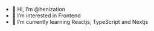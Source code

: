 - 👋 Hi, I’m @henization
- 👀 I’m interested in Frontend
- 🌱 I’m currently learning Reactjs, TypeScript and Nextjs
<!-- - 💞️ I’m looking to collaborate on ...
- 📫 How to reach me ...
 -->
<!---
henization/henization is a ✨ special ✨ repository because its `README.md` (this file) appears on your GitHub profile.
You can click the Preview link to take a look at your changes.
--->
